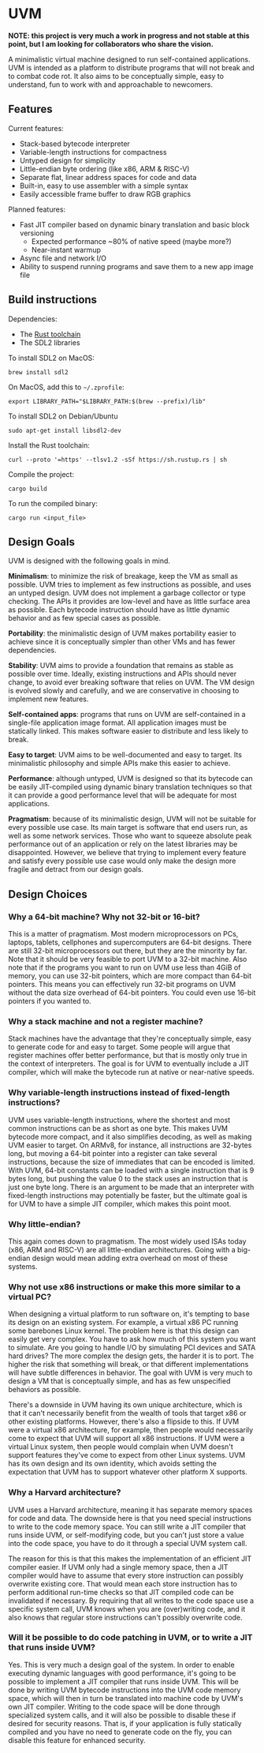 # UVM

**NOTE: this project is very much a work in progress and not stable at this point, but I am looking for collaborators who
share the vision.**

A minimalistic virtual machine designed to run self-contained applications. UVM is intended as a platform to distribute
programs that will not break and to combat code rot. It also aims to be conceptually simple, easy to understand, fun to work
with and approachable to newcomers.

## Features

Current features:
- Stack-based bytecode interpreter
- Variable-length instructions for compactness
- Untyped design for simplicity
- Little-endian byte ordering (like x86, ARM & RISC-V)
- Separate flat, linear address spaces for code and data
- Built-in, easy to use assembler with a simple syntax
- Easily accessible frame buffer to draw RGB graphics

Planned features:
- Fast JIT compiler based on dynamic binary translation and basic block versioning
  - Expected performance ~80% of native speed (maybe more?)
  - Near-instant warmup
- Async file and network I/O
- Ability to suspend running programs and save them to a new app image file

## Build instructions

Dependencies:
- The [Rust toolchain](https://www.rust-lang.org/tools/install)
- The SDL2 libraries

To install SDL2 on MacOS:
```
brew install sdl2
```

On MacOS, add this to `~/.zprofile`:
```
export LIBRARY_PATH="$LIBRARY_PATH:$(brew --prefix)/lib"
```

To install SDL2 on Debian/Ubuntu
```
sudo apt-get install libsdl2-dev
```

Install the Rust toolchain:
```
curl --proto '=https' --tlsv1.2 -sSf https://sh.rustup.rs | sh
```

Compile the project:
```
cargo build
```

To run the compiled binary:
```
cargo run <input_file>
```

## Design Goals

UVM is designed with the following goals in mind.

**Minimalism**: to minimize the risk of breakage, keep the VM as small as possible. UVM tries to implement as few instructions as possible,
and uses an untyped design. UVM does not implement a garbage collector or type checking. The APIs it provides are low-level and have as
little surface area as possible. Each bytecode instruction should have as little dynamic behavior and as few special cases as possible.

**Portability**: the minimalistic design of UVM makes portability easier to achieve since it is conceptually simpler than other VMs and has
fewer dependencies.

**Stability**: UVM aims to provide a foundation that remains as stable as possible over time. Ideally, existing instructions and APIs should
never change, to avoid ever breaking software that relies on UVM. The VM design is evolved slowly and carefully, and we are conservative in
choosing to implement new features.

**Self-contained apps**: programs that runs on UVM are self-contained in a single-file application image format. All application images must be
statically linked. This makes software easier to distribute and less likely to break.

**Easy to target**: UVM aims to be well-documented and easy to target. Its minimalistic philosophy and simple APIs make this easier to achieve.

**Performance**: although untyped, UVM is designed so that its bytecode can be easily JIT-compiled using dynamic binary translation techniques
so that it can provide a good performance level that will be adequate for most applications.

**Pragmatism**: because of its minimalistic design, UVM will not be suitable for every possible use case. Its main target is software that end users
run, as well as some network services. Those who want to squeeze absolute peak performance out of an application or rely on the latest libraries
may be disappointed. However, we believe that trying to implement every feature and satisfy every possible use case would only make the design
more fragile and detract from our design goals.

## Design Choices

### Why a 64-bit machine? Why not 32-bit or 16-bit?

This is a matter of pragmatism. Most modern microprocessors on PCs, laptops, tablets, cellphones and supercomputers are 64-bit designs. There are still 32-bit microprocessors out there, but they are the minority by far. Note that it should be very feasible to port UVM to a 32-bit machine. Also note that if the programs you want to run on UVM use less than 4GiB of memory, you can use 32-bit pointers, which are more compact than 64-bit pointers. This means you can effectively run 32-bit programs on UVM without the data size overhead of 64-bit pointers. You could even use 16-bit pointers if you wanted to.

### Why a stack machine and not a register machine?

Stack machines have the advantage that they're conceptually simple, easy to generate code for and easy to target. Some people will argue that register machines offer better performance, but that is mostly only true in the context of interpreters. The goal is for UVM to eventually include a JIT compiler, which will make the bytecode run at native or near-native speeds.

### Why variable-length instructions instead of fixed-length instructions?

UVM uses variable-length instructions, where the shortest and most common instructions can be as short as one byte. This makes UVM bytecode more
compact, and it also simplifies decoding, as well as making UVM easier to target. On ARMv8, for instance, all instructions are 32-bytes long, but
moving a 64-bit pointer into a register can take several instructions, because the size of immediates that can be encoded is limited. With UVM,
64-bit constants can be loaded with a single instruction that is 9 bytes long, but pushing the value 0 to the stack uses an instruction that is just
one byte long. There is an argument to be made that an interpreter with fixed-length instructions may potentially be faster, but the ultimate goal
is for UVM to have a simple JIT compiler, which makes this point moot.

### Why little-endian?

This again comes down to pragmatism. The most widely used ISAs today (x86, ARM and RISC-V) are all little-endian architectures. Going with a big-endian design would mean adding extra overhead on most of these systems.

### Why not use x86 instructions or make this more similar to a virtual PC?

When designing a virtual platform to run software on, it's tempting to base its design on an existing system. For example, a virtual x86 PC running some barebones Linux kernel. The problem here is that this design can easily get very complex. You have to ask how much of this system you want to simulate. Are you going to handle I/O by simulating PCI devices and SATA hard drives? The more complex the design gets, the harder it is to port. The higher the risk that something will break, or that different implementations will have subtle differences in behavior. The goal with UVM is very much to design a VM that is conceptually simple, and has as few unspecified behaviors as possible.

There's a downside in UVM having its own unique architecture, which is that it can't necessarily benefit from the wealth of tools that target x86 or other existing platforms. However, there's also a flipside to this. If UVM were a virtual x86 architecture, for example, then people would necessarily come to expect that UVM will support all x86 instructions. If UVM were a virtual Linux system, then people would complain when UVM doesn't support features they've come to expect from other Linux systems. UVM has its own design and its own identity, which avoids setting the expectation that UVM has to support whatever other platform X supports.

### Why a Harvard architecture?

UVM uses a Harvard architecture, meaning it has separate memory spaces for code and data. The downside here is that you need special instructions to write to the code memory space. You can still write a JIT compiler that runs inside UVM, or self-modifying code, but you can't just store a value into the code space, you have to do it through a special UVM system call.

The reason for this is that this makes the implementation of an efficient JIT compiler easier. If UVM only had a single memory space, then a JIT compiler would have to assume that every store instruction can possibly overwrite existing core. That would mean each store instruction has to perform additional run-time checks so that JIT compiled code can be invalidated if necessary. By requiring that all writes to the code space use a specific system call, UVM knows when you are (over)writing code, and it also knows that regular store instructions can't possibly overwrite code.

### Will it be possible to do code patching in UVM, or to write a JIT that runs inside UVM?

Yes. This is very much a design goal of the system. In order to enable executing dynamic languages with good performance, it's going to be possible
to implement a JIT compiler that runs inside UVM. This will be done by writing UVM bytecode instructions into the UVM code memory space, which will
then in turn be translated into machine code by UVM's own JIT compiler. Writing to the code space will be done through specialized system calls,
and it will also be possible to disable these if desired for security reasons. That is, if your application is fully statically compiled and you have
no need to generate code on the fly, you can disable this feature for enhanced security.
